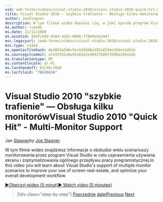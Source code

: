 ```yaml
---
uid: web-forms/videos/visual-studio-2010/visual-studio-2010-quick-hit-multi-monitor-support
title: Visual Studio 2010 — szybkie trafienie — Obsługa kilku monitorów
author: JoeStagner
description: W tym filmie wideo dowiesz się, w jaki sposób program Visual Studio obsługuje wiele scenariuszy monitorowania, aby poprawić wykorzystanie ekranu i zoptymalizować swoje ogólne...
ms.author: riande
ms.date: 11/11/2009
ms.assetid: 26dfc502-d164-4261-8006-ffde9a3e3447
msc.legacyurl: /web-forms/videos/visual-studio-2010/visual-studio-2010-quick-hit-multi-monitor-support
msc.type: video
ms.openlocfilehash: 8ed863a546c5ecb58308e292a0294e294e1e263e
ms.sourcegitcommit: e7e91932a6e91a63e2e46417626f39d6b244a3ab
ms.translationtype: MT
ms.contentlocale: pl-PL
ms.lasthandoff: 03/06/2020
ms.locfileid: "78636634"
---
```

# <a name="visual-studio-2010-quick-hit---multi-monitor-support"></a><span data-ttu-id="d86eb-103">Visual Studio 2010 "szybkie trafienie" — Obsługa kilku monitorów</span><span class="sxs-lookup"><span data-stu-id="d86eb-103">Visual Studio 2010 "Quick Hit" - Multi-Monitor Support</span></span>

<span data-ttu-id="d86eb-104">Jan [Stagner](https://github.com/JoeStagner)</span><span class="sxs-lookup"><span data-stu-id="d86eb-104">by [Joe Stagner](https://github.com/JoeStagner)</span></span>

<span data-ttu-id="d86eb-105">W tym filmie wideo znajdziesz informacje o obsłudze wielu scenariuszy monitorowania przez program Visual Studio w celu usprawnienia używania ekranu i zoptymalizowania ogólnego przepływu pracy programistycznej.</span><span class="sxs-lookup"><span data-stu-id="d86eb-105">In this video you will learn about Visual Studio's support of multiple monitor scenarios to improve your use of screen real-estate, and optimize your overall development workflow.</span></span> 

[<span data-ttu-id="d86eb-106">&#9654;Obejrzyj wideo (5 minut)</span><span class="sxs-lookup"><span data-stu-id="d86eb-106">&#9654; Watch video (5 minutes)</span></span>](https://channel9.msdn.com/Blogs/ASP-NET-Site-Videos/visual-studio-2010-quick-hit-multi-monitor-support)

> [!div class="step-by-step"]
> <span data-ttu-id="d86eb-107">[Poprzednie](visual-studio-2010-quick-hit-intellisense-smart-lists.md)
> [dalej](visual-studio-2010-quick-hit-new-web-project-template.md)</span><span class="sxs-lookup"><span data-stu-id="d86eb-107">[Previous](visual-studio-2010-quick-hit-intellisense-smart-lists.md)
[Next](visual-studio-2010-quick-hit-new-web-project-template.md)</span></span>
